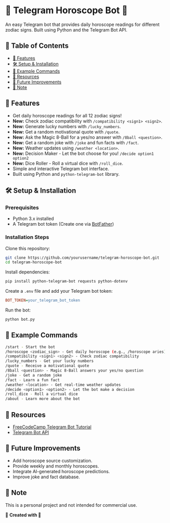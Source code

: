# 🌟 Telegram Horoscope Bot 🤖

An easy Telegram bot that provides daily horoscope readings for different zodiac signs. Built using Python and the Telegram Bot API.

## 📌 Table of Contents
- [🚀 Features](#-features)
- [🛠 Setup & Installation](#-setup--installation)
- [📜 Example Commands](#-example-commands)
- [📖 Resources](#-resources)
- [🎯 Future Improvements](#-future-improvements)
- [📜 Note](#-note)

## 🚀 Features
- Get daily horoscope readings for all 12 zodiac signs!
- **New:** Check zodiac compatibility with `/compatibility <sign1> <sign2>`.
- **New:** Generate lucky numbers with `/lucky_numbers`.
- **New:** Get a random motivational quote with `/quote`.
- **New:** Ask the Magic 8-Ball for a yes/no answer with `/8ball <question>`.
- **New:** Get a random joke with `/joke` and fun facts with `/fact`.
- **New:** Weather updates using `/weather <location>`.
- **New:** Decision Maker - Let the bot choose for you! `/decide option1 option2`
- **New:** Dice Roller - Roll a virtual dice with `/roll_dice`.
- Simple and interactive Telegram bot interface.
- Built using Python and `python-telegram-bot` library.

## 🛠 Setup & Installation

### Prerequisites
- Python 3.x installed
- A Telegram bot token (Create one via [BotFather](https://t.me/BotFather))

### Installation Steps
Clone this repository:
```bash
git clone https://github.com/yourusername/telegram-horoscope-bot.git
cd telegram-horoscope-bot
```

Install dependencies:
```bash
pip install python-telegram-bot requests python-dotenv
```

Create a `.env` file and add your Telegram bot token:
```ini
BOT_TOKEN=your_telegram_bot_token
```

Run the bot:
```bash
python bot.py
```

## 📜 Example Commands
```bash
/start - Start the bot
/horoscope <zodiac_sign> - Get daily horoscope (e.g., /horoscope aries)
/compatibility <sign1> <sign2> - Check zodiac compatibility
/lucky_numbers - Get your lucky numbers
/quote - Receive a motivational quote
/8ball <question> - Magic 8-Ball answers your yes/no question
/joke - Get a random joke
/fact - Learn a fun fact
/weather <location> - Get real-time weather updates
/decide <option1> <option2> - Let the bot make a decision
/roll_dice - Roll a virtual dice
/about - Learn more about the bot
```

## 📖 Resources
- [FreeCodeCamp Telegram Bot Tutorial](https://www.freecodecamp.org/news/how-to-create-a-telegram-bot-using-python/)
- [Telegram Bot API](https://core.telegram.org/bots/api)

## 🎯 Future Improvements
- Add horoscope source customization.
- Provide weekly and monthly horoscopes.
- Integrate AI-generated horoscope predictions.
- Improve joke and fact database.

## 📜 Note
This is a personal project and not intended for commercial use.

💫 **Created with 💖**
